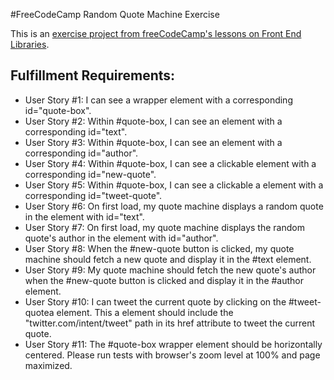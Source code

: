 #FreeCodeCamp Random Quote Machine Exercise

This is an [exercise project from freeCodeCamp's lessons on Front End Libraries](https://www.freecodecamp.org/learn/front-end-libraries/front-end-libraries-projects/build-a-random-quote-machine).

## Fulfillment Requirements:

- User Story #1: I can see a wrapper element with a corresponding id="quote-box".
- User Story #2: Within #quote-box, I can see an element with a corresponding id="text".
- User Story #3: Within #quote-box, I can see an element with a corresponding id="author".
- User Story #4: Within #quote-box, I can see a clickable element with a corresponding id="new-quote".
- User Story #5: Within #quote-box, I can see a clickable a element with a corresponding id="tweet-quote".
- User Story #6: On first load, my quote machine displays a random quote in the element with id="text".
- User Story #7: On first load, my quote machine displays the random quote's author in the element with id="author".
- User Story #8: When the #new-quote button is clicked, my quote machine should fetch a new quote and display it in the #text element.
- User Story #9: My quote machine should fetch the new quote's author when the #new-quote button is clicked and display it in the #author element.
- User Story #10: I can tweet the current quote by clicking on the #tweet-quotea element. This a element should include the "twitter.com/intent/tweet" path in its href attribute to tweet the current quote.
- User Story #11: The #quote-box wrapper element should be horizontally centered. Please run tests with browser's zoom level at 100% and page maximized.
